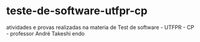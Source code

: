 # teste-de-software-utfpr-cp

atividades e provas realizadas na materia de Test de software - UTFPR - CP - professor André Takeshi endo 
